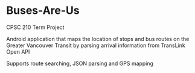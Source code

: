 # Buses-Are-Us
CPSC 210 Term Project

Android application that maps the location of stops and bus routes on the Greater Vancouver Transit by parsing arrival information from TransLink Open API

Supports route searching, JSON parsing and GPS mapping
